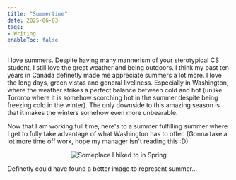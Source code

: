 ```yaml
---
title: "Summertime"
date: 2025-06-03
tags:
- Writing
enableToc: false
---
```


I love summers. Despite having many mannerism of your sterotypical CS student, I still love the great weather and being outdoors. I think my past ten years in Canada definetly made me appreciate summers a lot more. I love the long days, green vistas and general liveliness. Especially in Washington, where the weather strikes a perfect balance between cold and hot (unlike Toronto where it is somehow scorching hot in the summer despite being freezing cold in the winter). The only downside to this amazing season is that it makes the winters somehow even more unbearable.

Now that I am working full time, here's to a summer fulfilling summer where I get to fully take advantage of what Washington has to offer. (Gonna take a lot more time off work, hope my manager isn't reading this :D)

<p align="center">
  <img src="/notes/2025/images/SummerTime.jpg" alt="Someplace I hiked to in Spring"/>
</p>

Definetly could have found a better image to represent summer...
